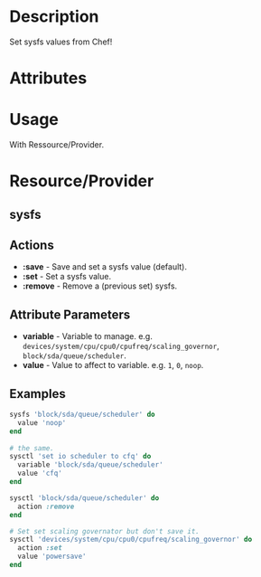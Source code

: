 Description
===========

Set sysfs values from Chef!

Attributes
==========

Usage
=====

With Ressource/Provider.

Resource/Provider
=================

sysfs
------

## Actions

- **:save** - Save and set a sysfs value (default).
- **:set** - Set a sysfs value.
- **:remove** - Remove a (previous set) sysfs.

## Attribute Parameters

- **variable** - Variable to manage. e.g. `devices/system/cpu/cpu0/cpufreq/scaling_governor`, `block/sda/queue/scheduler`.
- **value** - Value to affect to variable. e.g. `1`, `0`, `noop`.

## Examples

```ruby
sysfs 'block/sda/queue/scheduler' do
  value 'noop'
end
   
# the same.
sysctl 'set io scheduler to cfq' do
  variable 'block/sda/queue/scheduler'
  value 'cfq'
end

sysctl 'block/sda/queue/scheduler' do
  action :remove
end

# Set set scaling governator but don't save it.
sysctl 'devices/system/cpu/cpu0/cpufreq/scaling_governor' do
  action :set
  value 'powersave'
end
